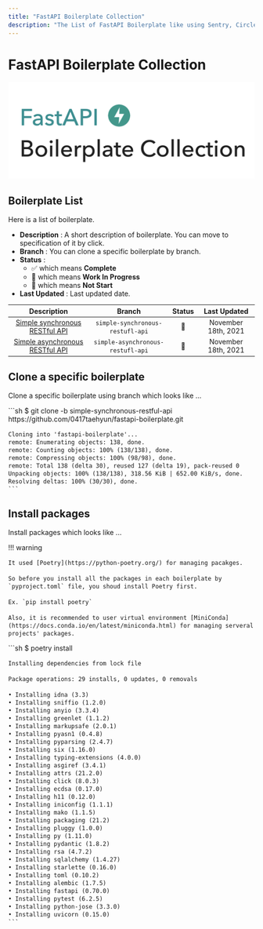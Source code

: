 ```yaml
---
title: "FastAPI Boilerplate Collection"
description: "The List of FastAPI Boilerplate like using Sentry, CircleCI, Alembic, GitHub Actions, WebSocket, etc."
---
```


# FastAPI Boilerplate Collection

<a href="https://github.com/0417taehyun/fastapi-boilerplate" target="_blank"><img src="/images/background.png" /></a>

## Boilerplate List

Here is a list of boilerplate.

* **Description** : A short description of boilerplate. You can move to specification of it by click.
* **Branch** : You can clone a specific boilerplate by branch.
* **Status** :
    * :white_check_mark: which means **Complete**
    * :construction: which means **Work In Progress**
    * :see_no_evil: which means **Not Start**  
* **Last Updated** : Last updated date.



|Description|Branch|Status|Last Updated|
|:--------:|:-----:|:----:|:----------:|
|[Simple synchronous RESTful API](simple-synchronous-restful-api.md)|`simple-synchronous-restufl-api`|:construction:|November 18th, 2021|
|[Simple asynchronous RESTful API](simple-asynchronous-restful-api.md)|`simple-asynchronous-restufl-api`|:construction:|November 18th, 2021|

## Clone a specific boilerplate

Clone a specific boilerplate using branch which looks like ...

<div class="termy">
    ```sh
    $ git clone -b simple-synchronous-restful-api https://github.com/0417taehyun/fastapi-boilerplate.git

    Cloning into 'fastapi-boilerplate'...
    remote: Enumerating objects: 138, done.
    remote: Counting objects: 100% (138/138), done.
    remote: Compressing objects: 100% (98/98), done.
    remote: Total 138 (delta 30), reused 127 (delta 19), pack-reused 0
    Unpacking objects: 100% (138/138), 318.56 KiB | 652.00 KiB/s, done.
    Resolving deltas: 100% (30/30), done.
    ```
</div>

## Install packages

Install packages which looks like ...

!!! warning

    It used [Poetry](https://python-poetry.org/) for managing pacakges.

    So before you install all the packages in each boilerplate by `pyproject.toml` file, you shoud install Poetry first.

    Ex. `pip install poetry`

    Also, it is recommended to user virtual environment [MiniConda](https://docs.conda.io/en/latest/miniconda.html) for managing serveral projects' packages.

<div class="termy">
    ```sh
    $ poetry install

    Installing dependencies from lock file

    Package operations: 29 installs, 0 updates, 0 removals

    • Installing idna (3.3)
    • Installing sniffio (1.2.0)
    • Installing anyio (3.3.4)
    • Installing greenlet (1.1.2)
    • Installing markupsafe (2.0.1)
    • Installing pyasn1 (0.4.8)
    • Installing pyparsing (2.4.7)
    • Installing six (1.16.0)
    • Installing typing-extensions (4.0.0)
    • Installing asgiref (3.4.1)
    • Installing attrs (21.2.0)
    • Installing click (8.0.3)
    • Installing ecdsa (0.17.0)
    • Installing h11 (0.12.0)
    • Installing iniconfig (1.1.1)
    • Installing mako (1.1.5)
    • Installing packaging (21.2)
    • Installing pluggy (1.0.0)
    • Installing py (1.11.0)
    • Installing pydantic (1.8.2)
    • Installing rsa (4.7.2)
    • Installing sqlalchemy (1.4.27)
    • Installing starlette (0.16.0)
    • Installing toml (0.10.2)
    • Installing alembic (1.7.5)
    • Installing fastapi (0.70.0)
    • Installing pytest (6.2.5)
    • Installing python-jose (3.3.0)
    • Installing uvicorn (0.15.0)
    ```
</div>